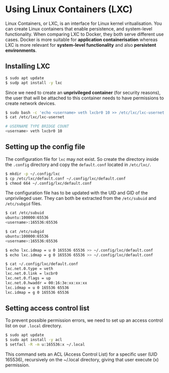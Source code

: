 # Using Linux Containers (LXC)
Linux Containers, or LXC, is an interface for Linux kernel vritualisation. You can create Linux containers that enable persistence, and system-level functionality. When comparing LXC to Docker, they both serve different use cases. Docker is more suitable for **application containerisation** whereas LXC is more relevant for **system-level functionality** and also **persistent environments**.

## Installing LXC
```bash
$ sudo apt update
$ sudp apt install -y lxc
```

Since we need to create an **unprivileged container** (for security reasons), the user that will be attached to this container needs to have permissions to create network devices.

```bash
$ sudo bash -c 'echo <username> veth lxcbr0 10 >> /etc/lxc/lxc-usernet'
$ cat /etc/lxc/lxc-usernet

# USERNAME TYPE BRIDGE COUNT
<username> veth lxcbr0 10
```
## Setting up the config file
The configuration file for `lxc` may not exist. So create the directory inside the `.config` directory and copy the `default.conf` located in `/etc/lxc/`.
```bash
$ mkdir -p ~/.config/lxc
$ cp /etc/lxc/default.conf ~/.config/lxc/default.conf
$ chmod 664 ~/.config/lxc/default.conf
```

The configuration file has to be updated with the UID and GID of the unprivileged user. They can both be extracted from the `/etc/subuid` and `/etc/subgid` files.
```bash
$ cat /etc/subuid
ubuntu:100000:65536
<username>:165536:65536

$ cat /etc/subgid
ubuntu:100000:65536
<username>:165536:65536

$ echo lxc.idmap = u 0 165536 65536 >> ~/.config/lxc/default.conf
$ echo lxc.idmap = g 0 165536 65536 >> ~/.config/lxc/default.conf

$ cat ~/.config/lxc/default.conf
lxc.net.0.type = veth
lxc.net.0.link = lxcbr0
lxc.net.0.flags = up
lxc.net.0.hwaddr = 00:16:3e:xx:xx:xx
lxc.idmap = u 0 165536 65536
lxc.idmap = g 0 165536 65536
```

## Setting access control list
To prevent possible permission errors, we need to set up an access control list on our `.local` directory.
```bash
$ sudo apt update
$ sudo apt install -y acl
$ setfacl -R -m u:165536:x ~/.local
```
This command sets an ACL (Access Control List) for a specific user (UID 165536), recursively on the ~/.local directory, giving that user execute (x) permission.


